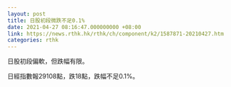 ```yaml
---
layout: post
title: 日股初段微跌不足0.1%
date: 2021-04-27 08:16:47.000000000 +08:00
link: https://news.rthk.hk/rthk/ch/component/k2/1587871-20210427.htm
categories: rthk
---
```


日股初段偏軟，但跌幅有限。

日經指數報29108點，跌18點，跌幅不足0.1%。

